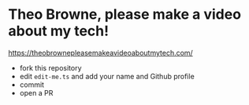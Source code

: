 # Theo Browne, please make a video about my tech!

https://theobrownepleasemakeavideoaboutmytech.com/

- fork this repository
- edit `edit-me.ts` and add your name and Github profile
- commit
- open a PR



